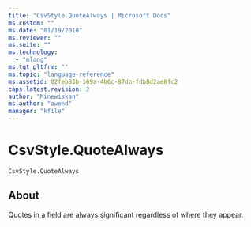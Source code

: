 ```yaml
---
title: "CsvStyle.QuoteAlways | Microsoft Docs"
ms.custom: ""
ms.date: "01/19/2018"
ms.reviewer: ""
ms.suite: ""
ms.technology: 
  - "mlang"
ms.tgt_pltfrm: ""
ms.topic: "language-reference"
ms.assetid: 02feb83b-169a-4b6c-87db-fdb8d2ae8fc2
caps.latest.revision: 2
author: "Minewiskan"
ms.author: "owend"
manager: "kfile"
---
```

# CsvStyle.QuoteAlways
<code>CsvStyle.QuoteAlways</code>

## About
Quotes in a field are always significant regardless of where they appear.

